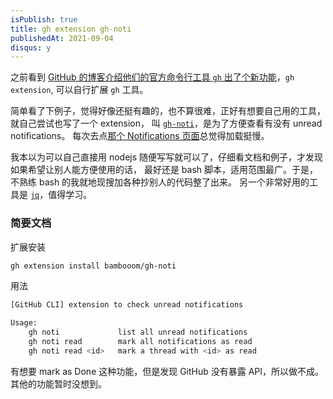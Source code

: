 ```yaml
---
isPublish: true
title: gh extension gh-noti
publishedAt: 2021-09-04
disqus: y
---
```


之前看到 [GitHub 的博客介绍他们的官方命令行工具 `gh` 出了个新功能](https://github.blog/2021-08-24-github-cli-2-0-includes-extensions/)，`gh extension`, 可以自行扩展 `gh` 工具。

简单看了下例子，觉得好像还挺有趣的，也不算很难，正好有想要自己用的工具，就自己尝试也写了一个 extension，
叫 [`gh-noti`](https://github.com/bambooom/gh-noti)，是为了方便查看有没有 unread notifications。
每次去点[那个 Notifications 页面](https://github.com/notifications)总觉得加载挺慢。

我本以为可以自己直接用 nodejs 随便写写就可以了，仔细看文档和例子，才发现如果希望让别人能方便使用的话，
最好还是 bash 脚本，适用范围最广。于是，不熟练 bash 的我就地现搜加各种抄别人的代码整了出来。
另一个非常好用的工具是 [`jq`](https://stedolan.github.io/jq/manual/)，值得学习。

### 简要文档

扩展安装

```sh
gh extension install bambooom/gh-noti
```

用法

```sh
[GitHub CLI] extension to check unread notifications

Usage:
    gh noti             list all unread notifications
    gh noti read        mark all notifications as read
    gh noti read <id>   mark a thread with <id> as read
```

有想要 mark as Done 这种功能，但是发现 GitHub 没有暴露 API，所以做不成。
其他的功能暂时没想到。
